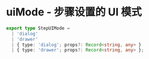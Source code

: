 # uiMode - 步骤设置的 UI 模式

```ts
export type StepUIMode =
  | 'dialog'
  | 'drawer'
  | { type: 'dialog'; props?: Record<string, any> }
  | { type: 'drawer'; props?: Record<string, any> };
```

<code src="./index.tsx"></code>
